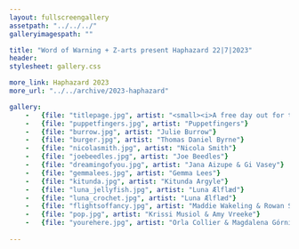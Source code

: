 ```yaml
---
layout: fullscreengallery
assetpath: "../../../"
galleryimagespath: ""

title: "Word of Warning + Z-arts present Haphazard 22|7|2023"
header:
stylesheet: gallery.css

more_link: Haphazard 2023
more_url: "../../archive/2023-haphazard"

gallery:
    -   {file: "titlepage.jpg", artist: "<small><i>A free day out for the curious of all ages at Z-arts, Sat 22 Jul 2023.</i> · Nicola Smith at Haphazard 2019</small>", show: "Other images &copy; 2023 Word of Warning</small>"}
    -   {file: "puppetfingers.jpg", artist: "Puppetfingers"}
    -   {file: "burrow.jpg", artist: "Julie Burrow"}
    -   {file: "burger.jpg", artist: "Thomas Daniel Byrne"} 
    -   {file: "nicolasmith.jpg", artist: "Nicola Smith"}
    -   {file: "joebeedles.jpg", artist: "Joe Beedles"}
    -   {file: "dreamingofyou.jpg", artist: "Jana Aizupe & Gi Vasey"}
    -   {file: "gemmalees.jpg", artist: "Gemma Lees"}
    -   {file: "kitunda.jpg", artist: "Kitunda Argyle"}
    -   {file: "luna_jellyfish.jpg", artist: "Luna Ælflæd"}
    -   {file: "luna_crochet.jpg", artist: "Luna Ælflæd"}
    -   {file: "flightsoffancy.jpg", artist: "Maddie Wakeling & Rowan Szulek"}
    -   {file: "pop.jpg", artist: "Krissi Musiol & Amy Vreeke"}
    -   {file: "yourehere.jpg", artist: "Orla Collier & Magdalena Górnikiewicz"}
     
---
```

